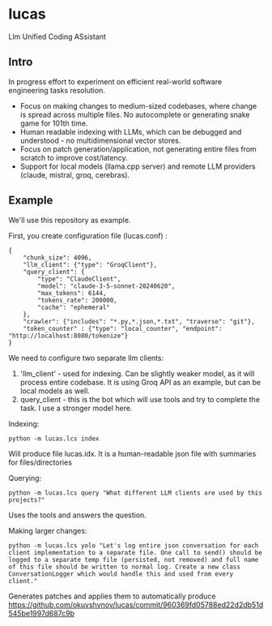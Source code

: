 # lucas
Llm Unified Coding ASsistant

## Intro

In progress effort to experiment on efficient real-world software engineering tasks resolution.


* Focus on making changes to medium-sized codebases, where change is spread across multiple files. No autocomplete or generating snake game for 101th time.
* Human readable indexing with LLMs, which can be debugged and understood - no multidimensional vector stores.
* Focus on patch generation/application, not generating entire files from scratch to improve cost/latency.
* Support for local models (llama.cpp server) and remote LLM providers (claude, mistral, groq, cerebras).



## Example

We'll use this repository as example.

First, you create configuration file (lucas.conf) :

```
{
    "chunk_size": 4096,
    "llm_client": {"type": "GroqClient"},
    "query_client": {
        "type": "ClaudeClient",
        "model": "claude-3-5-sonnet-20240620",
        "max_tokens": 6144,
        "tokens_rate": 200000,
        "cache": "ephemeral"
    },
    "crawler": {"includes": "*.py,*.json,*.txt", "traverse": "git"},
    "token_counter" : {"type": "local_counter", "endpoint": "http://localhost:8080/tokenize"}
}
```

We need to configure two separate llm clients:
1. 'llm_client' - used for indexing. Can be slightly weaker model, as it will process entire codebase. It is using Groq API as an example, but can be local models as well.
2. query_client - this is the bot which will use tools and try to complete the task. I use a stronger model here.

Indexing:

```
python -m lucas.lcs index
```

Will produce file lucas.idx. It is a human-readable json file with summaries for files/directories


Querying:
```
python -m lucas.lcs query "What different LLM clients are used by this projects?"
```

Uses the tools and answers the question.

Making larger changes:
```
python -m lucas.lcs yolo "Let's log entire json conversation for each client implementation to a separate file. One call to send() should be logged to a separate temp file (persisted, not removed) and full name of this file should be written to normal log. Create a new class ConversationLogger which would handle this and used from every client."
```

Generates patches and applies them to automatically produce https://github.com/okuvshynov/lucas/commit/960369fd05788ed22d2db51d545be1997d687c9b



